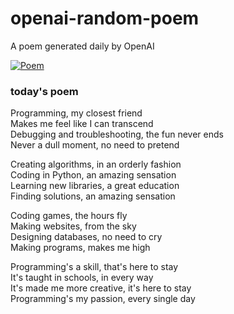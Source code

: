 
# openai-random-poem
 A poem generated daily by OpenAI

[![Poem](https://github.com/fbiego/openai-random-poem/actions/workflows/main.yml/badge.svg)](https://github.com/fbiego/openai-random-poem/actions/workflows/main.yml)

### today's poem  
  
Programming, my closest friend  
Makes me feel like I can transcend   
Debugging and troubleshooting, the fun never ends   
Never a dull moment, no need to pretend  
  
Creating algorithms, in an orderly fashion   
Coding in Python, an amazing sensation   
Learning new libraries, a great education   
Finding solutions, an amazing sensation  
  
Coding games, the hours fly   
Making websites, from the sky  
Designing databases, no need to cry   
Making programs, makes me high  
  
Programming's a skill, that's here to stay   
It's taught in schools, in every way  
It's made me more creative, it's here to stay   
Programming's my passion, every single day
